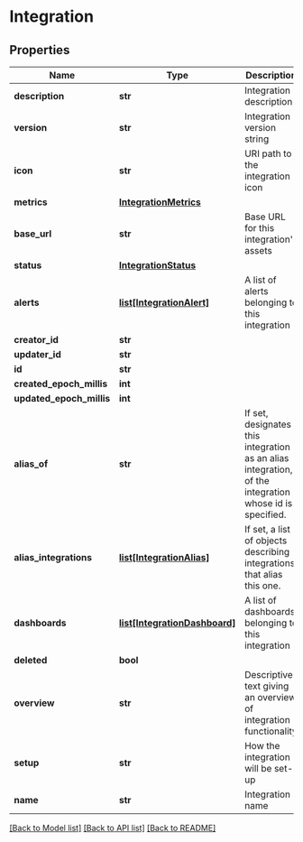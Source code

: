 # Integration

## Properties
Name | Type | Description | Notes
------------ | ------------- | ------------- | -------------
**description** | **str** | Integration description | 
**version** | **str** | Integration version string | 
**icon** | **str** | URI path to the integration icon | 
**metrics** | [**IntegrationMetrics**](IntegrationMetrics.md) |  | [optional] 
**base_url** | **str** | Base URL for this integration&#39;s assets | [optional] 
**status** | [**IntegrationStatus**](IntegrationStatus.md) |  | [optional] 
**alerts** | [**list[IntegrationAlert]**](IntegrationAlert.md) | A list of alerts belonging to this integration | [optional] 
**creator_id** | **str** |  | [optional] 
**updater_id** | **str** |  | [optional] 
**id** | **str** |  | [optional] 
**created_epoch_millis** | **int** |  | [optional] 
**updated_epoch_millis** | **int** |  | [optional] 
**alias_of** | **str** | If set, designates this integration as an alias integration, of the integration whose id is specified. | [optional] 
**alias_integrations** | [**list[IntegrationAlias]**](IntegrationAlias.md) | If set, a list of objects describing integrations that alias this one. | [optional] 
**dashboards** | [**list[IntegrationDashboard]**](IntegrationDashboard.md) | A list of dashboards belonging to this integration | [optional] 
**deleted** | **bool** |  | [optional] 
**overview** | **str** | Descriptive text giving an overview of integration functionality | [optional] 
**setup** | **str** | How the integration will be set-up | [optional] 
**name** | **str** | Integration name | 

[[Back to Model list]](../README.md#documentation-for-models) [[Back to API list]](../README.md#documentation-for-api-endpoints) [[Back to README]](../README.md)


